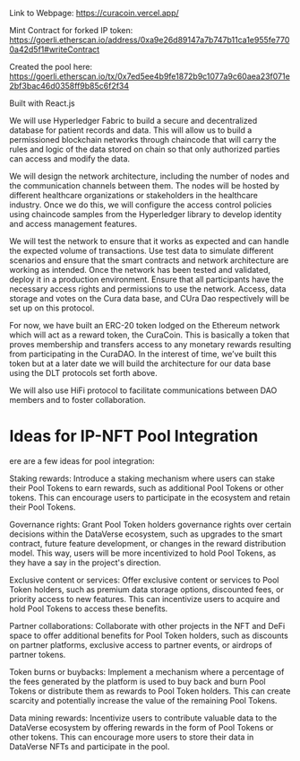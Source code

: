 Link to Webpage:
https://curacoin.vercel.app/

Mint Contract for forked IP token:
https://goerli.etherscan.io/address/0xa9e26d89147a7b747b11ca1e955fe7700a42d5f1#writeContract

Created the pool here:
https://goerli.etherscan.io/tx/0x7ed5ee4b9fe1872b9c1077a9c60aea23f071e2bf3bac46d0358ff9b85c6f2f34

Built with React.js

We will use Hyperledger Fabric to build a secure and decentralized database for patient records and data.  This will allow us to build a permissioned blockchain networks through chaincode that will carry the rules and logic of the data stored on chain so that only authorized parties can access and modify the data.

We will design the network architecture, including the number of nodes and the communication channels between them. The nodes will be hosted by different healthcare organizations or stakeholders in the healthcare industry. Once we do this, we will configure the access control policies using chaincode samples from the Hyperledger library to develop identity and access management features.

We will test the network to ensure that it works as expected and can handle the expected volume of transactions. Use test data to simulate different scenarios and ensure that the smart contracts and network architecture are working as intended. Once the network has been tested and validated, deploy it in a production environment. Ensure that all participants have the necessary access rights and permissions to use the network. Access, data storage and votes on the Cura data base, and CUra Dao respectively will be set up on this protocol.

For now, we have built an ERC-20 token lodged on the Ethereum network which will act as a reward token, the CuraCoin. This is basically a token that proves membership and transfers access to any monetary rewards resulting from participating in the CuraDAO. In the interest of time, we’ve built this token but at a later date we will build the architecture for our data base using the DLT protocols set forth above.

We will also use HiFi protocol to facilitate communications between DAO members and to foster collaboration.


# Ideas for IP-NFT Pool Integration 

ere are a few ideas for pool integration:

Staking rewards: Introduce a staking mechanism where users can stake their Pool Tokens to earn rewards, such as additional Pool Tokens or other tokens. This can encourage users to participate in the ecosystem and retain their Pool Tokens.

Governance rights: Grant Pool Token holders governance rights over certain decisions within the DataVerse ecosystem, such as upgrades to the smart contract, future feature development, or changes in the reward distribution model. This way, users will be more incentivized to hold Pool Tokens, as they have a say in the project's direction.

Exclusive content or services: Offer exclusive content or services to Pool Token holders, such as premium data storage options, discounted fees, or priority access to new features. This can incentivize users to acquire and hold Pool Tokens to access these benefits.

Partner collaborations: Collaborate with other projects in the NFT and DeFi space to offer additional benefits for Pool Token holders, such as discounts on partner platforms, exclusive access to partner events, or airdrops of partner tokens.

Token burns or buybacks: Implement a mechanism where a percentage of the fees generated by the platform is used to buy back and burn Pool Tokens or distribute them as rewards to Pool Token holders. This can create scarcity and potentially increase the value of the remaining Pool Tokens.

Data mining rewards: Incentivize users to contribute valuable data to the DataVerse ecosystem by offering rewards in the form of Pool Tokens or other tokens. This can encourage more users to store their data in DataVerse NFTs and participate in the pool. 

